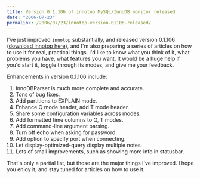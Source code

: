 ```yaml
---
title: Version 0.1.106 of innotop MySQL/InnoDB monitor released
date: "2006-07-23"
permalink: /2006/07/23/innotop-version-01106-released/
---
```

I've just improved `innotop` substantially, and released version 0.1.106 ([download innotop here][1]), and I'm also preparing a series of articles on how to use it for real, practical things. I'd like to know what you think of it, what problems you have, what features you want. It would be a huge help if you'd start it, toggle through its modes, and give me your feedback.

Enhancements in version 0.1.106 include:

1.  InnoDBParser is much more complete and accurate.
2.  Tons of bug fixes.
3.  Add partitions to EXPLAIN mode.
4.  Enhance Q mode header, add T mode header.
5.  Share some configuration variables across modes.
6.  Add formatted time columns to Q, T modes.
7.  Add command-line argument parsing.
8.  Turn off echo when asking for password.
9.  Add option to specify port when connecting.
10. Let display-optimized-query display multiple notes.
11. Lots of small improvements, such as showing more info in statusbar.

That's only a partial list, but those are the major things I've improved. I hope you enjoy it, and stay tuned for articles on how to use it.

 [1]: http://www.xaprb.com/innotop/
